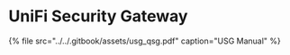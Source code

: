# UniFi Security Gateway

{% file src="../../.gitbook/assets/usg\_qsg.pdf" caption="USG Manual" %}


